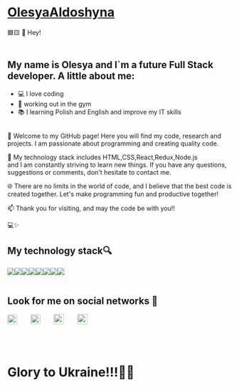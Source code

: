 <!-- https://olesya-aldoshyna-0885.github.io/ -->

# [OlesyaAldoshyna](https://github.com/olesya-aldoshyna-0885/)

🟦🟨 👋 Hey!
<br />
<br />

## My name is Olesya and I`m a future Full Stack developer. A little about me:

- 💻 I love coding
- 💪 working out in the gym
- 📚 I learning Polish and English and improve my IT skills
  <br />
  <br />

👋 Welcome to my GitHub page! Here you will find my code, research and projects. I am passionate about programming and creating quality code.

🚀 My technology stack includes HTML,CSS,React,Redux,Node.js  
and I am constantly striving to learn new things. If you have any questions, suggestions or comments, don't hesitate to contact me.

🌐 There are no limits in the world of code, and I believe that the best code is created together. Let's make programming fun and productive together!

📫 Thank you for visiting, and may the code be with you!!

💻✨

## My technology stack🔍

<div style="display: flex;">
<img src="https://img.shields.io/badge/React-E34F26?style=for-the-badge&logo=React&logoColor=fff&color=fuchsia"/>
<img src="https://img.shields.io/badge/Redux-E34F26?style=for-the-badge&logo=Redux&logoColor=fff&color=purple"/>
<img src="https://img.shields.io/badge/JS-E34F26?style=for-the-badge&logo=JavaScript&logoColor=fff&color=yellow"/>
<img src="https://img.shields.io/badge/HTML-E34F26?style=for-the-badge&logo=HTML5&logoColor=fff"/>
<img src="https://img.shields.io/badge/CSS-1572B6?style=for-the-badge&logo=CSS3&logoColor=fff"/>
<img src="https://img.shields.io/badge/SASS-CC6699?style=for-the-badge&logo=SASS&logoColor=fff"/>
<img src="https://img.shields.io/badge/BEM-FF8C00?style=for-the-badge&logo=BEM&logoColor=fff"/>
<img src="https://img.shields.io/badge/GitHub-181717?style=for-the-badge&logo=GitHub&logoColor=fff"/>
</div>
<br />

## Look for me on social networks 👀

<div style="display: flex; align-items: center; gap: 30px;">
<a href="https://www.instagram.com/aldoshina_elis/"><img width="22px" height="22px" src="https://upload.wikimedia.org/wikipedia/commons/thumb/a/a5/Instagram_icon.png/2048px-Instagram_icon.png" /></a>
<a href="https://www.facebook.com/olesya.aldoshyna"><img height="22px" src="https://upload.wikimedia.org/wikipedia/commons/thumb/0/05/Facebook_Logo_%282019%29.png/768px-Facebook_Logo_%282019%29.png" /></a>
<a href="https://t.me/Olesia_Aldoshyna"><img height="23px" src="https://upload.wikimedia.org/wikipedia/commons/5/5c/Telegram_Messenger.png" /></a>
<a href="http://linkedin.com/in/olesya-aldoshyna-676892272"><img height="23px" src="https://upload.wikimedia.org/wikipedia/commons/thumb/1/19/LinkedIn_logo.svg/512px-LinkedIn_logo.svg.png" /></a>
</div>

<br />
<br />
<br />

# Glory to Ukraine!!!💙💛

<!--
- 🔭 I’m currently working on ...
- 🌱 I’m currently learning ...
- 👯 I’m looking to collaborate on ...
- 🤔 I’m looking for help with ...
- 💬 Ask me about ...
- 📫 How to reach me: ...
- 😄 Pronouns: ...
- ⚡ Fun fact: ...
-->
